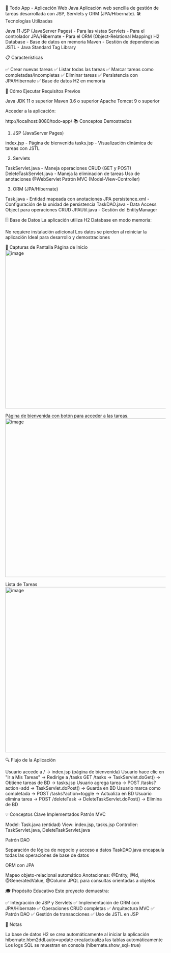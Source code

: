 📝 Todo App - Aplicación Web Java
Aplicación web sencilla de gestión de tareas desarrollada con JSP, Servlets y ORM (JPA/Hibernate).
🛠 Tecnologías Utilizadas

Java 11
JSP (JavaServer Pages) - Para las vistas
Servlets - Para el controlador
JPA/Hibernate - Para el ORM (Object-Relational Mapping)
H2 Database - Base de datos en memoria
Maven - Gestión de dependencias
JSTL - Java Standard Tag Library

📋 Características

✅ Crear nuevas tareas
✅ Listar todas las tareas
✅ Marcar tareas como completadas/incompletas
✅ Eliminar tareas
✅ Persistencia con JPA/Hibernate
✅ Base de datos H2 en memoria

🚀 Cómo Ejecutar
Requisitos Previos

Java JDK 11 o superior
Maven 3.6 o superior
Apache Tomcat 9 o superior


Acceder a la aplicación:

http://localhost:8080/todo-app/
📚 Conceptos Demostrados
1. JSP (JavaServer Pages)

index.jsp - Página de bienvenida
tasks.jsp - Visualización dinámica de tareas con JSTL

2. Servlets

TaskServlet.java - Maneja operaciones CRUD (GET y POST)
DeleteTaskServlet.java - Maneja la eliminación de tareas
Uso de anotaciones @WebServlet
Patrón MVC (Model-View-Controller)

3. ORM (JPA/Hibernate)

Task.java - Entidad mapeada con anotaciones JPA
persistence.xml - Configuración de la unidad de persistencia
TaskDAO.java - Data Access Object para operaciones CRUD
JPAUtil.java - Gestión del EntityManager

🗄 Base de Datos
La aplicación utiliza H2 Database en modo memoria:

No requiere instalación adicional
Los datos se pierden al reiniciar la aplicación
Ideal para desarrollo y demostraciones

📸 Capturas de Pantalla
Página de Inicio
<img width="883" height="496" alt="image" src="https://github.com/user-attachments/assets/67c354d7-968d-4441-8198-425b816a88d7" />

Página de bienvenida con botón para acceder a las tareas.
<img width="883" height="496" alt="image" src="https://github.com/user-attachments/assets/48bf412d-d8b6-4c26-967b-1eafa85fa2bd" />

Lista de Tareas
<img width="921" height="517" alt="image" src="https://github.com/user-attachments/assets/96ab9383-a218-46ae-a168-886ebf6fb290" />


🔍 Flujo de la Aplicación

Usuario accede a / → index.jsp (página de bienvenida)
Usuario hace clic en "Ir a Mis Tareas" → Redirige a /tasks
GET /tasks → TaskServlet.doGet() → Obtiene tareas de BD → tasks.jsp
Usuario agrega tarea → POST /tasks?action=add → TaskServlet.doPost() → Guarda en BD
Usuario marca como completada → POST /tasks?action=toggle → Actualiza en BD
Usuario elimina tarea → POST /deleteTask → DeleteTaskServlet.doPost() → Elimina de BD

💡 Conceptos Clave Implementados
Patrón MVC

Model: Task.java (entidad)
View: index.jsp, tasks.jsp
Controller: TaskServlet.java, DeleteTaskServlet.java

Patrón DAO

Separación de lógica de negocio y acceso a datos
TaskDAO.java encapsula todas las operaciones de base de datos

ORM con JPA

Mapeo objeto-relacional automático
Anotaciones: @Entity, @Id, @GeneratedValue, @Column
JPQL para consultas orientadas a objetos

🎓 Propósito Educativo
Este proyecto demuestra:

✅ Integración de JSP y Servlets
✅ Implementación de ORM con JPA/Hibernate
✅ Operaciones CRUD completas
✅ Arquitectura MVC
✅ Patrón DAO
✅ Gestión de transacciones
✅ Uso de JSTL en JSP

📝 Notas

La base de datos H2 se crea automáticamente al iniciar la aplicación
hibernate.hbm2ddl.auto=update crea/actualiza las tablas automáticamente
Los logs SQL se muestran en consola (hibernate.show_sql=true)
